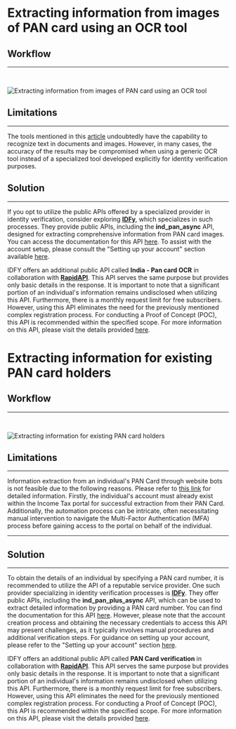 # Extracting information from images of PAN card using an OCR tool

## Workflow

---

<br/>

![Extracting information from images of PAN card using an OCR tool](https://raw.githubusercontent.com/tirthyakamaldasgupta/pan-card-automation/main/docs/proposal/diagrams/workflows/sub-flows/Extracting%20information%20from%20images%20of%20PAN%20card%20using%20an%20OCR%20tool/workflow.png?token=GHSAT0AAAAAACC6GPVTTQLKX6KTCGVRMC42ZDMEEYA)

## Limitations

---

The tools mentioned in this [article](https://nanonets.com/blog/ocr-software-best-ocr-software/#what-is-ocr-what-does-ocr-software-do) undoubtedly have the capability to recognize text in documents and images. However, in many cases, the accuracy of the results may be compromised when using a generic OCR tool instead of a specialized tool developed explicitly for identity verification purposes.

## Solution

---

If you opt to utilize the public APIs offered by a specialized provider in identity verification, consider exploring [**IDFy**](https://www.idfy.com), which specializes in such processes. They provide public APIs, including the **ind_pan_async** API, designed for extracting comprehensive information from PAN card images. You can access the documentation for this API [here](https://eve-api-docs.idfy.com/#f85fd504-623f-4479-8ece-db61939c41db). To assist with the account setup, please consult the "Setting up your account" section available [here](https://eve-api-docs.idfy.com/#intro).

IDFY offers an additional public API called **India - Pan card OCR** in collaboration with [**RapidAPI**](https://rapidapi.com/hub). This API serves the same purpose but provides only basic details in the response. It is important to note that a significant portion of an individual's information remains undisclosed when utilizing this API. Furthermore, there is a monthly request limit for free subscribers. However, using this API eliminates the need for the previously mentioned complex registration process. For conducting a Proof of Concept (POC), this API is recommended within the specified scope. For more information on this API, please visit the details provided [here](https://rapidapi.com/idfy-idfy-default/api/india-pan-card-ocr/).

# Extracting information for existing PAN card holders

## Workflow

---

<br/>

![Extracting information for existing PAN card holders](https://raw.githubusercontent.com/tirthyakamaldasgupta/pan-card-automation/main/docs/proposal/diagrams/workflows/sub-flows/Extracting%20information%20for%20existing%20PAN%20card%20holders/workflow.png?token=GHSAT0AAAAAACC6GPVTOV3S2DATOAEAKQEKZDMED7Q)

## Limitations

---

Information extraction from an individual's PAN Card through website bots is not feasible due to the following reasons. Please refer to [this link](https://indialends.com/pan-card/get-pan-card-details) for detailed information. Firstly, the individual's account must already exist within the Income Tax portal for successful extraction from their PAN Card. Additionally, the automation process can be intricate, often necessitating manual intervention to navigate the Multi-Factor Authentication (MFA) process before gaining access to the portal on behalf of the individual.

---

## Solution

---

To obtain the details of an individual by specifying a PAN card number, it is recommended to utilize the API of a reputable service provider. One such provider specializing in identity verification processes is [**IDFy**](https://www.idfy.com). They offer public APIs, including the **ind_pan_plus_async** API, which can be used to extract detailed information by providing a PAN card number. You can find the documentation for this API [here](https://eve-api-docs.idfy.com/#3ba6fb8f-f7d7-4059-af91-bc382a995bd1). However, please note that the account creation process and obtaining the necessary credentials to access this API may present challenges, as it typically involves manual procedures and additional verification steps. For guidance on setting up your account, please refer to the "Setting up your account" section [here](https://eve-api-docs.idfy.com/#intro).

IDFY offers an additional public API called **PAN Card verification** in collaboration with [**RapidAPI**](https://rapidapi.com/hub). This API serves the same purpose but provides only basic details in the response. It is important to note that a significant portion of an individual's information remains undisclosed when utilizing this API. Furthermore, there is a monthly request limit for free subscribers. However, using this API eliminates the need for the previously mentioned complex registration process. For conducting a Proof of Concept (POC), this API is recommended within the specified scope. For more information on this API, please visit the details provided [here](https://rapidapi.com/idfy-idfy-default/api/pan-card-verification1/).
